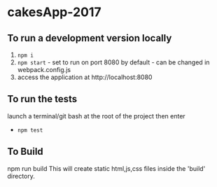 # cakesApp-2017


## To run a development version locally

1. `npm i` 
2. `npm start` - set to run on port 8080 by default - can be changed in webpack.config.js
3. access the application at http://localhost:8080


## To run the tests

launch a terminal/git bash at the root of the project then enter
* `npm test`


## To Build

npm run build
This will create static html,js,css files inside the 'build' directory.

